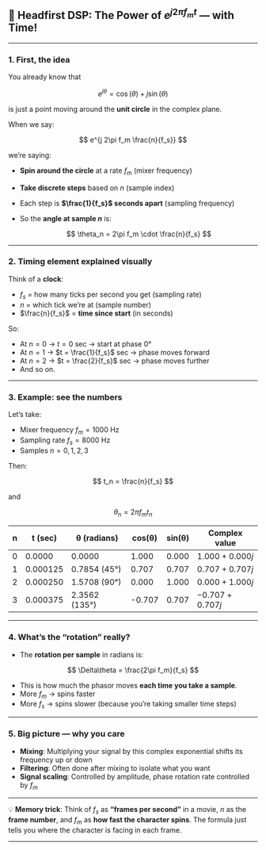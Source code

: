 ## **📖 Headfirst DSP: The Power of $e^{j 2\pi f_m t}$ — with Time!**
---
### **1. First, the idea**

You already know that

$$
e^{j\theta} = \cos(\theta) + j\sin(\theta)
$$

is just a point moving around the **unit circle** in the complex plane.

When we say:

$$
e^{j 2\pi f_m \frac{n}{f_s}}
$$

we’re saying:

* **Spin around the circle** at a rate $f_m$ (mixer frequency)
* **Take discrete steps** based on $n$ (sample index)
* Each step is **$\frac{1}{f_s}$ seconds apart** (sampling frequency)
* So the **angle at sample $n$** is:

  $$
  \theta_n = 2\pi f_m \cdot \frac{n}{f_s}
  $$

---

### **2. Timing element explained visually**

Think of a **clock**:

* $f_s$ = how many ticks per second you get (sampling rate)
* $n$ = which tick we’re at (sample number)
* $\frac{n}{f_s}$ = **time since start** (in seconds)

So:

* At $n = 0$ → $t = 0$ sec → start at phase 0°
* At $n = 1$ → $t = \frac{1}{f_s}$ sec → phase moves forward
* At $n = 2$ → $t = \frac{2}{f_s}$ sec → phase moves further
* And so on.

---

### **3. Example: see the numbers**

Let’s take:

* Mixer frequency $f_m = 1000$ Hz
* Sampling rate $f_s = 8000$ Hz
* Samples $n = 0, 1, 2, 3$

Then:

$$
t_n = \frac{n}{f_s}
$$

and

$$
\theta_n = 2\pi f_m t_n
$$

| n | t (sec)  | θ (radians)   | cos(θ) | sin(θ) | Complex value   |
| - | -------- | ------------- | ------ | ------ | --------------- |
| 0 | 0.0000   | 0.0000        | 1.000  | 0.000  | $1.000+0.000j$  |
| 1 | 0.000125 | 0.7854 (45°)  | 0.707  | 0.707  | $0.707+0.707j$  |
| 2 | 0.000250 | 1.5708 (90°)  | 0.000  | 1.000  | $0.000+1.000j$  |
| 3 | 0.000375 | 2.3562 (135°) | -0.707 | 0.707  | $-0.707+0.707j$ |

---

### **4. What’s the “rotation” really?**

* The **rotation per sample** in radians is:

$$
\Delta\theta = \frac{2\pi f_m}{f_s}
$$

* This is how much the phasor moves **each time you take a sample**.
* More $f_m$ → spins faster
* More $f_s$ → spins slower (because you’re taking smaller time steps)

---

### **5. Big picture — why you care**

* **Mixing**: Multiplying your signal by this complex exponential shifts its frequency up or down
* **Filtering**: Often done after mixing to isolate what you want
* **Signal scaling**: Controlled by amplitude, phase rotation rate controlled by $f_m$

---

💡 **Memory trick**:
Think of $f_s$ as **“frames per second”** in a movie, $n$ as the **frame number**, and $f_m$ as **how fast the character spins**. The formula just tells you where the character is facing in each frame.

---

